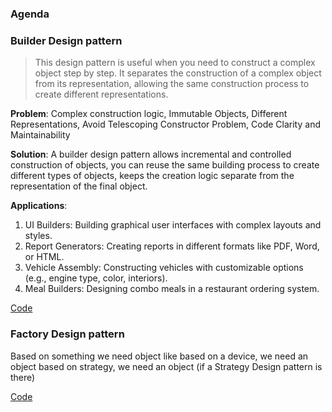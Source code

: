 ### Agenda



### Builder Design pattern
> This design pattern is useful when you need to construct a complex object step by step. 
> It separates the construction of a complex object from its representation, 
> allowing the same construction process to create different representations.

**Problem**: Complex construction logic, Immutable Objects, Different Representations, Avoid Telescoping Constructor Problem, Code Clarity and Maintainability

**Solution**: A builder design pattern 
allows incremental and controlled construction of objects, 
you can reuse the same building process to create different types of objects,
keeps the creation logic separate from the representation of the final object.

**Applications**:
1. UI Builders: Building graphical user interfaces with complex layouts and styles.
2. Report Generators: Creating reports in different formats like PDF, Word, or HTML.
3. Vehicle Assembly: Constructing vehicles with customizable options (e.g., engine type, color, interiors).
4. Meal Builders: Designing combo meals in a restaurant ordering system.

[Code](https://github.com/KriticaGoel/JAVAConcepts/tree/master/DesignPattern/Creation/BuilderPatern)

### Factory Design pattern

Based on something we need object
like based on a device, we need an object
based on strategy, we need an object (if a Strategy Design pattern is there)

[Code](https://github.com/KriticaGoel/JAVAConcepts/tree/master/DesignPattern/Creation/Factory)
